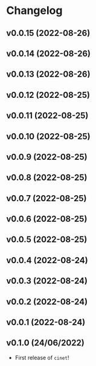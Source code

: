 # Changelog

<!--next-version-placeholder-->

## v0.0.15 (2022-08-26)


## v0.0.14 (2022-08-26)


## v0.0.13 (2022-08-26)


## v0.0.12 (2022-08-25)


## v0.0.11 (2022-08-25)


## v0.0.10 (2022-08-25)


## v0.0.9 (2022-08-25)


## v0.0.8 (2022-08-25)


## v0.0.7 (2022-08-25)


## v0.0.6 (2022-08-25)


## v0.0.5 (2022-08-25)


## v0.0.4 (2022-08-24)


## v0.0.3 (2022-08-24)


## v0.0.2 (2022-08-24)


## v0.0.1 (2022-08-24)


## v0.1.0 (24/06/2022)

- First release of `cinet`!